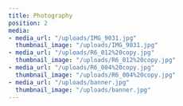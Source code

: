 ```yaml
---
title: Photography
position: 2
media:
- media_url: "/uploads/IMG_9031.jpg"
  thumbnail_image: "/uploads/IMG_9031.jpg"
- media_url: "/uploads/R6_012%20copy.jpg"
  thumbnail_image: "/uploads/R6_012%20copy.jpg"
- media_url: "/uploads/R6_004%20copy.jpg"
  thumbnail_image: "/uploads/R6_004%20copy.jpg"
- media_url: "/uploads/banner.jpg"
  thumbnail_image: "/uploads/banner.jpg"
---
```


